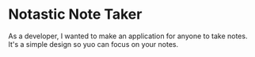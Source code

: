 # Notastic Note Taker
As a developer, I wanted to make an application for anyone to take notes. It's a simple design so yuo can focus on your notes. 
